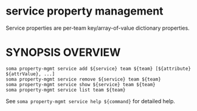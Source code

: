 # service property management

Service properties are per-team key/array-of-value dictionary
properties.

# SYNOPSIS OVERVIEW

```
soma property-mgmt service add ${service} team ${team} [${attribute} ${attrValue}, ...]
soma property-mgmt service remove ${service} team ${team}
soma property-mgmt service show ${service} team ${team}
soma property-mgmt service list team ${team}
```

See `soma property-mgmt service help ${command}` for detailed help.
